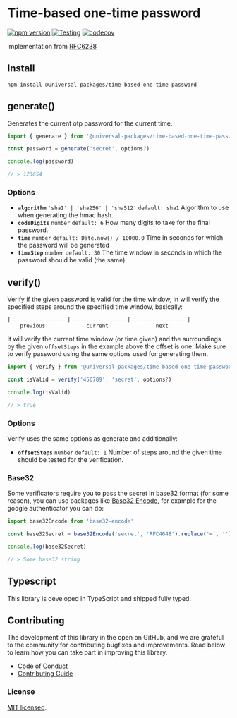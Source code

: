 # Time-based one-time password

[![npm version](https://badge.fury.io/js/@universal-packages%2Ftime-based-one-time-password.svg)](https://www.npmjs.com/package/@universal-packages/time-based-one-time-password)
[![Testing](https://github.com/universal-packages/universal-time-based-one-time-password/actions/workflows/testing.yml/badge.svg)](https://github.com/universal-packages/universal-time-based-one-time-password/actions/workflows/testing.yml)
[![codecov](https://codecov.io/gh/universal-packages/universal-time-based-one-time-password/branch/main/graph/badge.svg?token=CXPJSN8IGL)](https://codecov.io/gh/universal-packages/universal-time-based-one-time-password)

implementation from [RFC6238](https://www.rfc-editor.org/rfc/rfc6238)

## Install

```shell
npm install @universal-packages/time-based-one-time-password
```

## generate()

Generates the current otp password for the current time.

```js
import { generate } from '@universal-packages/time-based-one-time-password'

const password = generate('secret', options?)

console.log(password)

// > 123654
```

### Options

- **`algorithm`** `'sha1' | 'sha256' | 'sha512'` `default: sha1`
  Algorithm to use when generating the hmac hash.
- **`codeDigits`** `number` `default: 6`
  How many digits to take for the final password.
- **`time`** `number` `default: Date.now() / 10000.0`
  Time in seconds for which the password will be generated
- **`timeStep`** `number` `default: 30`
  The time window in seconds in which the password should be valid (the same).

## verify()

Verify if the given password is valid for the time window, in will verify the specified steps around the specified time window, basically:

```
|------------------|------------------|------------------|
    previous             current               next
```

It will verify the current time window (or time given) and the surroundings by the given `offsetSteps` in the example above the offset is one. Make sure to verify password using the same options used for generating them.

```js
import { verify } from '@universal-packages/time-based-one-time-password'

const isValid = verify('456789', 'secret', options?)

console.log(isValid)

// > true
```

### Options

Verify uses the same options as generate and additionally:

- **`offsetSteps`** `number` `default: 1`
  Number of steps around the given time should be tested for the verification.

### Base32

Some verificators require you to pass the secret in base32 format (for some reason), you can use packages like [Base32 Encode](https://www.npmjs.com/package/base32-encode), for example for the google authenticator you can do:

```js
import base32Encode from 'base32-encode'

const base32Secret = base32Encode('secret', 'RFC4648').replace('=', '')

console.log(base32Secret)

// > Some base32 string
```

## Typescript

This library is developed in TypeScript and shipped fully typed.

## Contributing

The development of this library in the open on GitHub, and we are grateful to the community for contributing bugfixes and improvements. Read below to learn how you can take part in improving this library.

- [Code of Conduct](./CODE_OF_CONDUCT.md)
- [Contributing Guide](./CONTRIBUTING.md)

### License

[MIT licensed](./LICENSE).
